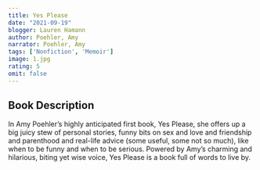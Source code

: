 ```yaml
---
title: Yes Please 
date: "2021-09-19"
blogger: Lauren Hamann
author: Poehler, Amy
narrator: Poehler, Amy
tags: ['Nonfiction', 'Memoir']
image: 1.jpg
rating: 5
omit: false
---
```



## Book Description

In Amy Poehler’s highly anticipated first book, Yes Please, she offers up a big juicy stew of personal stories, funny bits on sex and love and friendship and parenthood and real-life advice (some useful, some not so much), like when to be funny and when to be serious. Powered by Amy’s charming and hilarious, biting yet wise voice, Yes Please is a book full of words to live by.